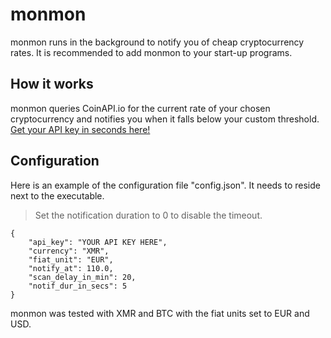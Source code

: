 # monmon

monmon runs in the background to notify you of cheap cryptocurrency rates.
It is recommended to add monmon to your start-up programs.

## How it works

monmon queries CoinAPI.io for the current rate of your chosen cryptocurrency and notifies you when it falls below your custom threshold.
[Get your API key in seconds here!](https://www.coinapi.io/get-free-api-key)

## Configuration

Here is an example of the configuration file "config.json". It needs to reside next to the executable.

> Set the notification duration to 0 to disable the timeout.

    {
        "api_key": "YOUR API KEY HERE",
        "currency": "XMR",
        "fiat_unit": "EUR",
        "notify_at": 110.0,
        "scan_delay_in_min": 20,
        "notif_dur_in_secs": 5
    }

monmon was tested with XMR and BTC with the fiat units set to EUR and USD.
